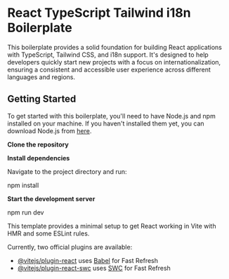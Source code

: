 # React TypeScript Tailwind i18n Boilerplate

This boilerplate provides a solid foundation for building React applications with TypeScript, Tailwind CSS, and i18n support. It's designed to help developers quickly start new projects with a focus on internationalization, ensuring a consistent and accessible user experience across different languages and regions.

## Getting Started

To get started with this boilerplate, you'll need to have Node.js and npm installed on your machine. If you haven't installed them yet, you can download Node.js from [here](https://nodejs.org/en/download/).

**Clone the repository**

**Install dependencies**

Navigate to the project directory and run:

npm install

**Start the development server**

npm run dev

This template provides a minimal setup to get React working in Vite with HMR and some ESLint rules.

Currently, two official plugins are available:

- [@vitejs/plugin-react](https://github.com/vitejs/vite-plugin-react/blob/main/packages/plugin-react/README.md) uses [Babel](https://babeljs.io/) for Fast Refresh
- [@vitejs/plugin-react-swc](https://github.com/vitejs/vite-plugin-react-swc) uses [SWC](https://swc.rs/) for Fast Refresh
